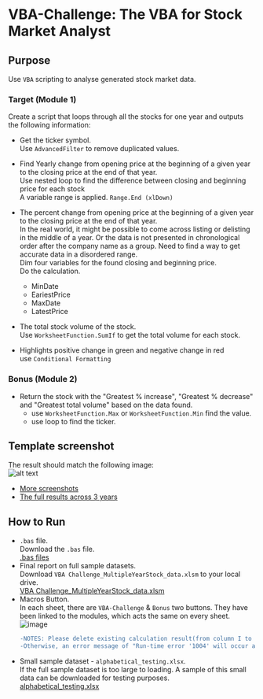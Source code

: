 # **VBA-Challenge: The VBA for Stock Market Analyst**

## Purpose
Use `VBA` scripting to analyse generated stock market data.

### **Target (Module 1)**
Create a script that loops through all the stocks for one year and outputs the following information:<br />
- Get the ticker symbol.<br />
Use `AdvancedFilter` to remove duplicated values. <br />

- Find Yearly change from opening price at the beginning of a given year to the closing price at the end of that year.<br />
Use nested loop to find the difference between closing and beginning price for each stock<br />
A variable range is applied. `Range.End (xlDown)`<br />

- The percent change from opening price at the beginning of a given year to the closing price at the end of that year.<br />
  In the real world, it might be possible to come across listing or delisting in the middle of a year. Or the data is not presented in chronological order   after the company name as a group. Need to find a way to get accurate data in a disordered range.<br />
  Dim four variables for the found closing and beginning price. <br />
  Do the calculation. <br />
  - MinDate
  - EariestPrice
  - MaxDate
  - LatestPrice<br />

- The total stock volume of the stock.<br />
Use `WorksheetFunction.SumIf` to get the total volume for each stock.

- Highlights positive change in green and negative change in red<br />
use `Conditional Formatting`


### **Bonus (Module 2)**
- Return the stock with the "Greatest % increase", "Greatest % decrease" and "Greatest total volume" based on the data found.<br />
  - use `WorksheetFunction.Max` or `WorksheetFunction.Min` find the value.<br />
  - use loop to find the ticker.


## **Template screenshot**
The result should match the following image:<br />
![alt text](https://github.com/Ash-Tao/VBA-challenge/blob/main/Screen%20Shot/2018%201-3.png)
- [More screenshots](https://github.com/Ash-Tao/VBA-challenge/tree/main/Screen%20Shot)
- [The full results across 3 years](https://github.com/Ash-Tao/VBA-challenge/tree/main/Full%20Results)



## **How to Run**
- `.bas` file. <br />
  Download the `.bas` file.<br />
  [.bas files](https://github.com/Ash-Tao/VBA-challenge/tree/main/bas%20files)<br />
- Final report on full sample datasets.<br />
  Download `VBA Challenge_MultipleYearStock_data.xlsm` to your local drive.<br />
  [VBA Challenge_MultipleYearStock_data.xlsm](https://github.com/Ash-Tao/VBA-challenge/blob/main/VBA%20Challenge_MultipleYearStock_data.xlsm)
- Macros Button.<br />
  In each sheet, there are `VBA-Challenge` & `Bonus` two buttons. 
  They have been linked to the modules, which acts the same on every sheet.<br />
  ![image](https://github.com/Ash-Tao/VBA-challenge/blob/main/Macros%20Button.png)
  ```diff
  -NOTES: Please delete existing calculation result(from column I to column P) before press the Macros Button.
  -Otherwise, an error message of "Run-time error '1004' will occur and stop the code to be run.
- Small sample dataset - `alphabetical_testing.xlsx`.<br />
  If the full sample dataset is too large to loading. A sample of this small data can be downloaded for testing purposes.<br />
  [alphabetical_testing.xlsx](https://github.com/Ash-Tao/VBA-challenge/upload)

